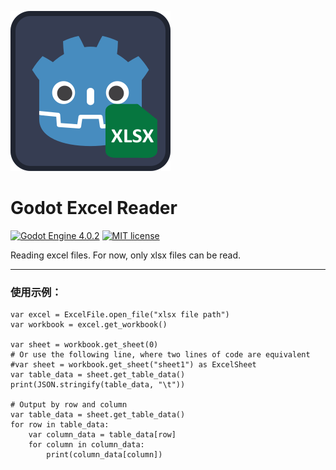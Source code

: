 ![Plugin Logo](icon.svg)

# Godot Excel Reader

[![Godot Engine 4.0.2](https://img.shields.io/badge/Godot%20Engine-4.0.2-blue)](https://godotengine.org/)
[![MIT license](https://img.shields.io/badge/license-MIT-blue.svg)](https://lbesson.mit-license.org/)

Reading excel files. For now, only xlsx files can be read.



---



### 使用示例：

```gdscript
var excel = ExcelFile.open_file("xlsx file path")
var workbook = excel.get_workbook()

var sheet = workbook.get_sheet(0)
# Or use the following line, where two lines of code are equivalent
#var sheet = workbook.get_sheet("sheet1") as ExcelSheet
var table_data = sheet.get_table_data()
print(JSON.stringify(table_data, "\t"))

# Output by row and column
var table_data = sheet.get_table_data()
for row in table_data:
	var column_data = table_data[row]
	for column in column_data:
		print(column_data[column])
```

